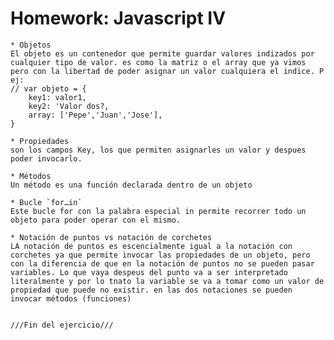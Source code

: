 # Homework: Javascript IV

	* Objetos
    El objeto es un contenedor que permite guardar valores indizados por cualquier tipo de valor. es como la matriz o el array que ya vimos pero con la libertad de poder asignar un valor cualquiera el indice. P ej: 
    // var objeto = {
        key1: valor1,
        key2: 'Valor dos?,
        array: ['Pepe','Juan','Jose'],
    }

	* Propiedades
    son los campos Key, los que permiten asignarles un valor y despues poder invocarlo.

	* Métodos
    Un método es una función declarada dentro de un objeto

	* Bucle `for…in`
    Este bucle for con la palabra especial in permite recorrer todo un objeto para poder operar con el mismo.

	* Notación de puntos vs notación de corchetes
    LA notación de puntos es escencialmente igual a la notación con corchetes ya que permite invocar las propiedades de un objeto, pero con la diferencia de que en la notación de puntos no se pueden pasar variables. Lo que vaya despeus del punto va a ser interpretado literalmente y por lo tnato la variable se va a tomar como un valor de propiedad que puede no existir. en las dos notaciones se pueden invocar métodos (funciones)


    ///Fin del ejercicio///

